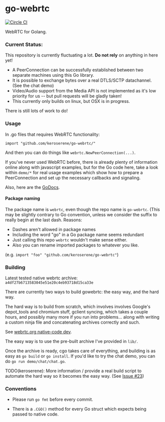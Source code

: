 # go-webrtc

[![Circle CI](https://circleci.com/gh/keroserene/go-webrtc.svg?style=svg)](https://circleci.com/gh/keroserene/go-webrtc)

WebRTC for Golang.

### Current Status:

This repository is currently fluctuating a lot.
**Do not rely** on anything in here yet!

- A PeerConnection can be successfully established between two separate machines
  using this Go library.
- It is possible to exchange bytes over a real DTLS/SCTP datachannel. (See the
  chat demo)
- Video/Audio support from the Media API is not implemented as it's low priority
  for us -- but pull requests will be gladly taken!
- This currently only builds on linux, but OSX is in progress.

There is still lots of work to do!

### Usage

In .go files that requires WebRTC functionality:
```
import "github.com/keroserene/go-webrtc/"
```
And then you can do things like `webrtc.NewPeerConnection(...)`.

If you've never used WebRTC before, there is already plenty of information
online along with javascript examples, but for the Go code here, take a look
within `demo/*` for real usage examples which show how to prepare a
PeerConnection and set up the necessary callbacks and signaling.

Also, here are the [GoDocs](https://godoc.org/github.com/keroserene/go-webrtc).

#### Package naming

The package name is `webrtc`, even though the repo name is `go-webrtc`.
(This may be slightly contrary to Go convention, unless we consider the suffix
to really begin at the last dash. Reasons:
- Dashes aren't allowed in package names
- Including the word "go" in a Go package name seems redundant
- Just calling this repo `webrtc` wouldn't make sense either.
- Also you can rename imported packages to whatever you like.

(e.g. `import "foo" "github.com/keroserene/go-webrtc"`)

### Building

Latest tested native webrtc archive: `a4df27b6713583045e51e20c4eb93718d15ca33e`

There are currently two ways to build gowebrtc: the easy way, and the hard way.

The hard way is to build from scratch, which involves involves Google's
depot_tools and chromium stuff, gclient syncing, which takes a couple
hours, and possibly many more if you run into problems... along with
writing a custom ninja file and concatenating archives correctly and such.

See [webrtc.org native-code dev](http://webrtc.org/native-code/development/).

The easy way is to use the pre-built archive I've provided in `lib/`.

Once the archive is ready, cgo takes care of everything, and building
is as easy as `go build` or `go install`.
If you'd like to try the chat demo, you can do `go run demo/chat/chat.go`.

TODO(keroserene): More information / provide a real build script to automate
the hard way so it becomes the easy way.
(See [Issue #23](https://github.com/keroserene/go-webrtc/issues/23))

### Conventions

- Please run `go fmt` before every commit.

- There is a `.CGO()` method for every Go struct which expects being passed to
  native code.
